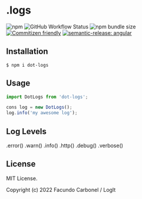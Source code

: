 # .logs

![npm](https://img.shields.io/npm/v/dot-logs)
![GitHub Workflow Status](https://img.shields.io/github/workflow/status/f2bear/dot-logs/release)
![npm bundle size](https://img.shields.io/bundlephobia/min/dot-logs)
[![Commitizen friendly](https://img.shields.io/badge/commitizen-friendly-brightgreen.svg)](http://commitizen.github.io/cz-cli/)
[![semantic-release: angular](https://img.shields.io/badge/semantic--release-angular-e10079?logo=semantic-release)](https://github.com/semantic-release/semantic-release)

## Installation

```shell
$ npm i dot-logs
```

## Usage

```javascript
import DotLogs from 'dot-logs';

cons log = new DotLogs();
log.info('my awesome log');
```

## Log Levels

.error()
.warn()
.info()
.http()
.debug()
.verbose()

## License

MIT License.

Copyright (c) 2022 Facundo Carbonel / LogIt